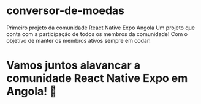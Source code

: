 # conversor-de-moedas

Primeiro projeto da comunidade React Native Expo Angola Um projeto que conta com a participação de todos os membros da comunidade! Com o objetivo de manter os membros ativos sempre em codar!

# Vamos juntos alavancar a comunidade React Native Expo em Angola! 🚀
